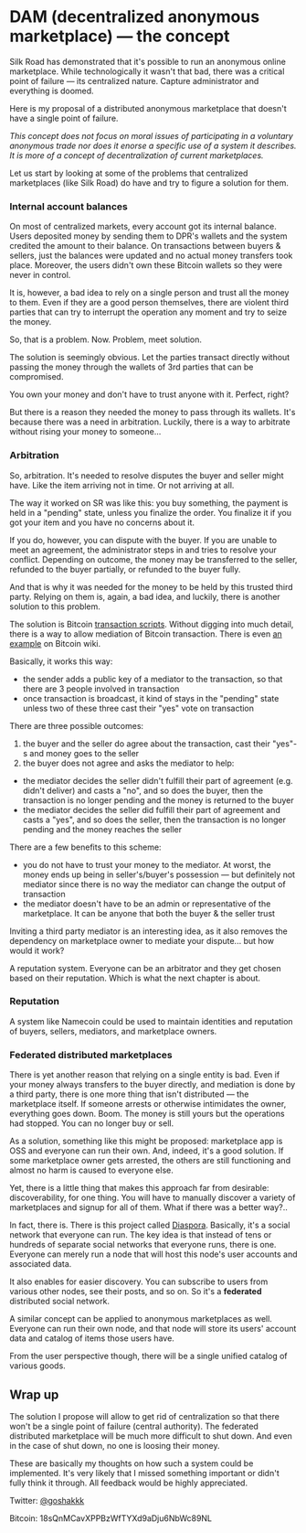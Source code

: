 # DAM (decentralized anonymous marketplace) — the concept

Silk Road has demonstrated that it's possible to run an anonymous online marketplace. While technologically it wasn't that bad, there was a critical point of failure — its centralized nature. Capture administrator and everything is doomed.

Here is my proposal of a distributed anonymous marketplace that doesn't have a single point of failure.

*This concept does not focus on moral issues of participating in a voluntary anonymous trade nor does it enorse a specific use of a system it describes. It is more of a concept of decentralization of current marketplaces.*

Let us start by looking at some of the problems that centralized marketplaces (like Silk Road) do have and try to figure a solution for them.

### Internal account balances

On most of centralized markets, every account got its internal balance. Users deposited money by sending them to DPR's wallets and the system credited the amount to their balance. On transactions between buyers & sellers, just the balances were updated and no actual money transfers took place. Moreover, the users didn't own these Bitcoin wallets so they were never in control.

It is, however, a bad idea to rely on a single person and trust all the money to them. Even if they are a good person themselves, there are violent third parties that can try to interrupt the operation any moment and try to seize the money.

So, that is a problem. Now. Problem, meet solution.

The solution is seemingly obvious. Let the parties transact directly without passing the money through the wallets of 3rd parties that can be compromised.

You own your money and don't have to trust anyone with it. Perfect, right?

But there is a reason they needed the money to pass through its wallets. It's because there was a need in arbitration. Luckily, there is a way to arbitrate without rising your money to someone...

### Arbitration

So, arbitration. It's needed to resolve disputes the buyer and seller might have. Like the item arriving not in time. Or not arriving at all.

The way it worked on SR was like this: you buy something, the payment is held in a "pending" state, unless you finalize the order. You finalize it if you got your item and you have no concerns about it.

If you do, however, you can dispute with the buyer. If you are unable to meet an agreement, the administrator steps in and tries to resolve your conflict. Depending on outcome, the money may be transferred to the seller, refunded to the buyer partially, or refunded to the buyer fully.

And that is why it was needed for the money to be held by this trusted third party. Relying on them is, again, a bad idea, and luckily, there is another solution to this problem.

The solution is Bitcoin [transaction scripts](https://en.bitcoin.it/wiki/Script). Without digging into much detail, there is a way to allow mediation of Bitcoin transaction. There is even [an example](https://en.bitcoin.it/wiki/Contracts#Example_2:_Escrow_and_dispute_mediation) on Bitcoin wiki.

Basically, it works this way:

* the sender adds a public key of a mediator to the transaction, so that there are 3 people involved in transaction
* once transaction is broadcast, it kind of stays in the "pending" state unless two of these three cast their "yes" vote on transaction

There are three possible outcomes:

1. the buyer and the seller do agree about the transaction, cast their "yes"-s and money goes to the seller
2. the buyer does not agree and asks the mediator to help:
  * the mediator decides the seller didn't fulfill their part of agreement (e.g. didn't deliver) and casts a "no", and so does the buyer, then the transaction is no longer pending and the money is returned to the buyer
  * the mediator decides the seller did fulfill their part of agreement and casts a "yes", and so does the seller, then the transaction is no longer pending and the money reaches the seller

There are a few benefits to this scheme:

* you do not have to trust your money to the mediator. At worst, the money ends up being in seller's/buyer's possession — but definitely not mediator since there is no way the mediator can change the output of transaction
* the mediator doesn't have to be an admin or representative of the marketplace. It can be anyone that both the buyer & the seller trust

Inviting a third party mediator is an interesting idea, as it also removes the dependency on marketplace owner to mediate your dispute... but how would it work?

A reputation system. Everyone can be an arbitrator and they get chosen based on their reputation. Which is what the next chapter is about.

### Reputation

A system like Namecoin could be used to maintain identities and reputation of buyers, sellers, mediators, and marketplace owners.

### Federated distributed marketplaces

There is yet another reason that relying on a single entity is bad. Even if your money always transfers to the buyer directly, and mediation is done by a third party, there is one more thing that isn't distributed — the marketplace itself. If someone arrests or otherwise intimidates the owner, everything goes down. Boom. The money is still yours but the operations had stopped. You can no longer buy or sell.

As a solution, something like this might be proposed: marketplace app is OSS and everyone can run their own. And, indeed, it's a good solution. If some marketplace owner gets arrested, the others are still functioning and almost no harm is caused to everyone else.

Yet, there is a little thing that makes this approach far from desirable: discoverability, for one thing. You will have to manually discover a variety of marketplaces and signup for all of them. What if there was a better way?..

In fact, there is. There is this project called [Diaspora](http://joindiaspora.com). Basically, it's a social network that everyone can run. The key idea is that instead of tens or hundreds of separate social networks that everyone runs, there is one. Everyone can merely run a node that will host this node's user accounts and associated data.

It also enables for easier discovery. You can subscribe to users from various other nodes, see their posts, and so on. So it's a **federated** distributed social network.

A similar concept can be applied to anonymous marketplaces as well. Everyone can run their own node, and that node will store its users' account data and catalog of items those users have.

From the user perspective though, there will be a single unified catalog of various goods.

## Wrap up

The solution I propose will allow to get rid of centralization so that there won't be a single point of failure (central authority). The federated distributed marketplace will be much more difficult to shut down. And even in the case of shut down, no one is loosing their money.

These are basically my thoughts on how such a system could be implemented. It's very likely that I missed something important or didn't fully think it through. All feedback would be highly appreciated.

Twitter: [@goshakkk](http://twitter.com/goshakkk)

Bitcoin: 18sQnMCavXPPBzWfTYXd9aDju6NbWc89NL
